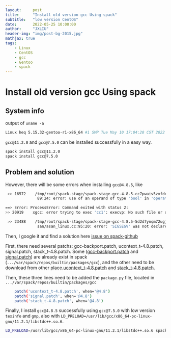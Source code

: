 ```yaml
---
layout:     post
title:      "Install old version gcc Using spack"
subtitle:   "low version CentOS"
date:       2022-05-25 10:00:00
author:     "JXLIU"
header-img: "img/post-bg-2015.jpg"
mathjax: true
tags:
    - Linux
    - CentOS
    - gcc
    - Gentoo
    - spack
---
```



# Install old version gcc Using spack

## System info

output of `uname -a`

```bash
Linux heq 5.15.32-gentoo-r1-x86_64 #1 SMP Tue May 10 17:04:20 CST 2022 x86_64 Intel(R) Xeon(R) Gold 5215 CPU @ 2.50GHz GenuineIntel GNU/Linux
```

`gcc@11.2.0` and `gcc@7.5.0` can be installed successfully in a easy way.

```bash
spack install gcc@11.2.0
spack install gcc@7.5.0
```
## Problem and solution

However, there will be some errors when installing `gcc@4.8.5`, like

```bash
 >> 16572    /tmp/root/spack-stage/spack-stage-gcc-4.8.5-cc7pwaiv5zxfdqo4gwg3fyho2kxkjicd/spack-src/gcc/reload1.c:
              89:24: error: use of an operand of type 'bool' in 'operator++' is forbidden in C++17
```

```bash
==> Error: ProcessError: Command exited with status 2:
>> 20919    xgcc: error trying to exec 'cc1': execvp: No such file or directory
```

```bash
 >> 23488    /tmp/root/spack-stage/spack-stage-gcc-4.8.5-5d2d7ynqm72ugjv3eyfh6jzwsw6eh2pg/spack-src/libsanitizer/a
              san/asan_linux.cc:95:20: error: 'SIGSEGV' was not declared in this scope
```

Then, I google it and find a solution here [issue on spack-github](https://github.com/spack/spack/issues/15229)

First, there need several patchs: gcc-backport.patch, ucontext\_t-4.8.patch, signal.patch, stack_t-4.8.patch. Some ([gcc-backport.patch](https://github.com/jiaxing-liu/jiaxing-liu.github.io/files/8783823/gcc-backport.patch.txt) and [signal.patch](https://github.com/jiaxing-liu/jiaxing-liu.github.io/files/8783824/signal.patch.txt)) are already exist in spack (`.../var/spack/repos/builtin/packages/gcc`), and the other need to be download from other place.[ucontext_t-4.8.patch](https://github.com/jiaxing-liu/jiaxing-liu.github.io/files/8783819/ucontext_t-4.8.patch.txt) and
[stack_t-4.8.patch](https://github.com/jiaxing-liu/jiaxing-liu.github.io/files/8783822/stack_t-4.8.patch.txt).

Then, these three lines need to be added the `package.py` file, located in `.../var/spack/repos/builtin/packages/gcc`
```bash
    patch('ucontext_t-4.8.patch', when='@4.8')
    patch('signal.patch', when='@4.8')
    patch('stack_t-4.8.patch', when='@4.8')
```

Finally, I install `gcc@4.8.5` successfully using `gcc@7.5.0` with low version `texinfo` and `gmp`, also with `LD_PRELOAD=/usr/lib/gcc/x86_64-pc-linux-gnu/11.2.1/libstdc++.so.6`.

```bash
LD_PRELOAD=/usr/lib/gcc/x86_64-pc-linux-gnu/11.2.1/libstdc++.so.6 spack install -j21 gcc@4.8.5  %gcc@11.2.0 ^texinfo@6.0 ^gmp@5.1.3
```


